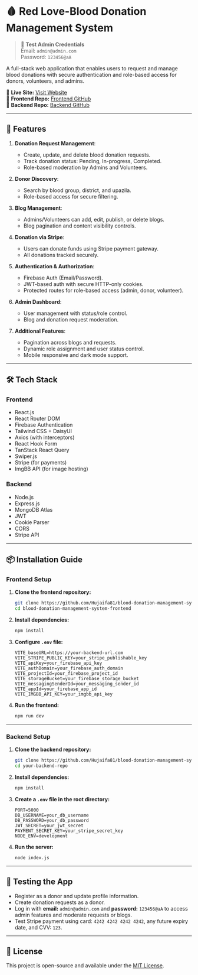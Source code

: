 
# 🩸 Red Love-Blood Donation Management System

> 🧪 **Test Admin Credentials**  
> Email: `admin@admin.com`  
> Password: `123456@aA`

A full-stack web application that enables users to request and manage blood donations with secure authentication and role-based access for donors, volunteers, and admins.

🔗 **Live Site:** [Visit Website](https://blood-donation-managemen-7ebd3.web.app/)  
🔗 **Frontend Repo:** [Frontend GitHub](https://github.com/Hujaifa81/blood-donation-management-system-frontend)  
🔗 **Backend Repo:** [Backend GitHub](https://github.com/Hujaifa81/blood-donation-management-system-backend)

---

## 🚀 Features

1. **Donation Request Management**:
   - Create, update, and delete blood donation requests.
   - Track donation status: Pending, In-progress, Completed.
   - Role-based moderation by Admins and Volunteers.

2. **Donor Discovery**:
   - Search by blood group, district, and upazila.
   - Role-based access for secure filtering.

3. **Blog Management**:
   - Admins/Volunteers can add, edit, publish, or delete blogs.
   - Blog pagination and content visibility controls.

4. **Donation via Stripe**:
   - Users can donate funds using Stripe payment gateway.
   - All donations tracked securely.

5. **Authentication & Authorization**:
   - Firebase Auth (Email/Password).
   - JWT-based auth with secure HTTP-only cookies.
   - Protected routes for role-based access (admin, donor, volunteer).

6. **Admin Dashboard**:
   - User management with status/role control.
   - Blog and donation request moderation.

7. **Additional Features**:
   - Pagination across blogs and requests.
   - Dynamic role assignment and user status control.
   - Mobile responsive and dark mode support.

---

## 🛠 Tech Stack

### Frontend

- React.js
- React Router DOM
- Firebase Authentication
- Tailwind CSS + DaisyUI
- Axios (with interceptors)
- React Hook Form
- TanStack React Query
- Swiper.js
- Stripe (for payments)
- ImgBB API (for image hosting)

### Backend

- Node.js
- Express.js
- MongoDB Atlas
- JWT
- Cookie Parser
- CORS
- Stripe API

---

## 📦 Installation Guide

### Frontend Setup

1. **Clone the frontend repository:**
   ```bash
   git clone https://github.com/Hujaifa81/blood-donation-management-system-frontend.git
   cd blood-donation-management-system-frontend
   ```

2. **Install dependencies:**
   ```bash
   npm install
   ```

3. **Configure `.env` file:**
   ```env
   VITE_baseURL=https://your-backend-url.com
   VITE_STRIPE_PUBLIC_KEY=your_stripe_publishable_key
   VITE_apiKey=your_firebase_api_key
   VITE_authDomain=your_firebase_auth_domain
   VITE_projectId=your_firebase_project_id
   VITE_storageBucket=your_firebase_storage_bucket
   VITE_messagingSenderId=your_messaging_sender_id
   VITE_appId=your_firebase_app_id
   VITE_IMGBB_API_KEY=your_imgbb_api_key

   ```

4. **Run the frontend:**
   ```bash
   npm run dev
   ```

---

### Backend Setup

1. **Clone the backend repository:**
   ```bash
   git clone https://github.com/Hujaifa81/blood-donation-management-system-backend
   cd your-backend-repo
   ```

2. **Install dependencies:**
   ```bash
   npm install
   ```

3. **Create a `.env` file in the root directory:**
   ```env
   PORT=5000
   DB_USERNAME=your_db_username
   DB_PASSWORD=your_db_password
   JWT_SECRET=your_jwt_secret
   PAYMENT_SECRET_KEY=your_stripe_secret_key
   NODE_ENV=development
   ```

4. **Run the server:**
   ```bash
   node index.js
   ```

---

## 🧪 Testing the App

- Register as a donor and update profile information.
- Create donation requests as a donor.
- Log in with **email:** `admin@admin.com` and **password:** `123456@aA` to access admin features and moderate requests or blogs.
- Test Stripe payment using card: `4242 4242 4242 4242`, any future expiry date, and CVV: `123`.


---

## 📄 License

This project is open-source and available under the [MIT License](LICENSE).
